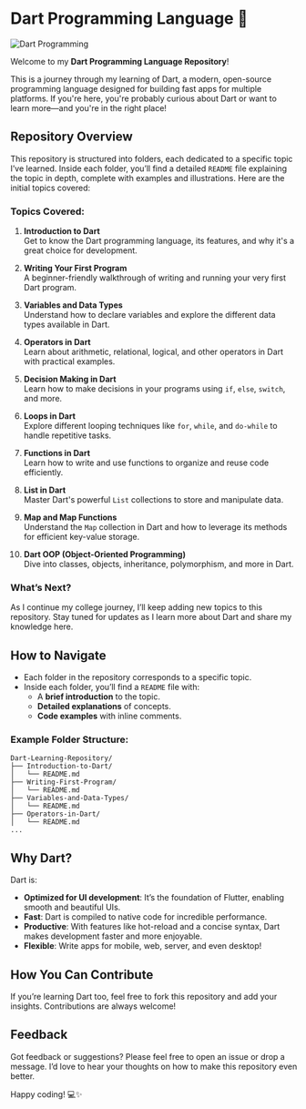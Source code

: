 # Dart Programming Language 🌟

![Dart Programming](https://swansoftwaresolutions.com/wp-content/uploads/2020/02/08.20.20-What-is-Dart-and-how-is-it-used-1.jpg)


Welcome to my **Dart Programming Language Repository**! 

This is a journey through my learning of Dart, a modern, open-source programming language designed for building fast apps for multiple platforms. If you're here, you're probably curious about Dart or want to learn more—and you're in the right place!

## Repository Overview 

This repository is structured into folders, each dedicated to a specific topic I’ve learned. Inside each folder, you’ll find a detailed `README` file explaining the topic in depth, complete with examples and illustrations. Here are the initial topics covered:

### Topics Covered:

1. **Introduction to Dart**  
   Get to know the Dart programming language, its features, and why it's a great choice for development.

2. **Writing Your First Program**  
   A beginner-friendly walkthrough of writing and running your very first Dart program.

3. **Variables and Data Types**  
   Understand how to declare variables and explore the different data types available in Dart.

4. **Operators in Dart**  
   Learn about arithmetic, relational, logical, and other operators in Dart with practical examples.

5. **Decision Making in Dart**  
   Learn how to make decisions in your programs using `if`, `else`, `switch`, and more.

6. **Loops in Dart**  
   Explore different looping techniques like `for`, `while`, and `do-while` to handle repetitive tasks.

7. **Functions in Dart**  
   Learn how to write and use functions to organize and reuse code efficiently.

8. **List in Dart**  
   Master Dart's powerful `List` collections to store and manipulate data.

9. **Map and Map Functions**  
   Understand the `Map` collection in Dart and how to leverage its methods for efficient key-value storage.

10. **Dart OOP (Object-Oriented Programming)**  
    Dive into classes, objects, inheritance, polymorphism, and more in Dart.

### What’s Next? 

As I continue my college journey, I’ll keep adding new topics to this repository. Stay tuned for updates as I learn more about Dart and share my knowledge here.

## How to Navigate

- Each folder in the repository corresponds to a specific topic.
- Inside each folder, you’ll find a `README` file with:
  - A **brief introduction** to the topic.
  - **Detailed explanations** of concepts.
  - **Code examples** with inline comments.

### Example Folder Structure:
```
Dart-Learning-Repository/
├── Introduction-to-Dart/
│   └── README.md
├── Writing-First-Program/
│   └── README.md
├── Variables-and-Data-Types/
│   └── README.md
├── Operators-in-Dart/
│   └── README.md
...
```

## Why Dart? 

Dart is:
- **Optimized for UI development**: It’s the foundation of Flutter, enabling smooth and beautiful UIs.
- **Fast**: Dart is compiled to native code for incredible performance.
- **Productive**: With features like hot-reload and a concise syntax, Dart makes development faster and more enjoyable.
- **Flexible**: Write apps for mobile, web, server, and even desktop!

## How You Can Contribute 

If you’re learning Dart too, feel free to fork this repository and add your insights. Contributions are always welcome!

## Feedback

Got feedback or suggestions? Please feel free to open an issue or drop a message. I’d love to hear your thoughts on how to make this repository even better.

Happy coding! 💻✨
